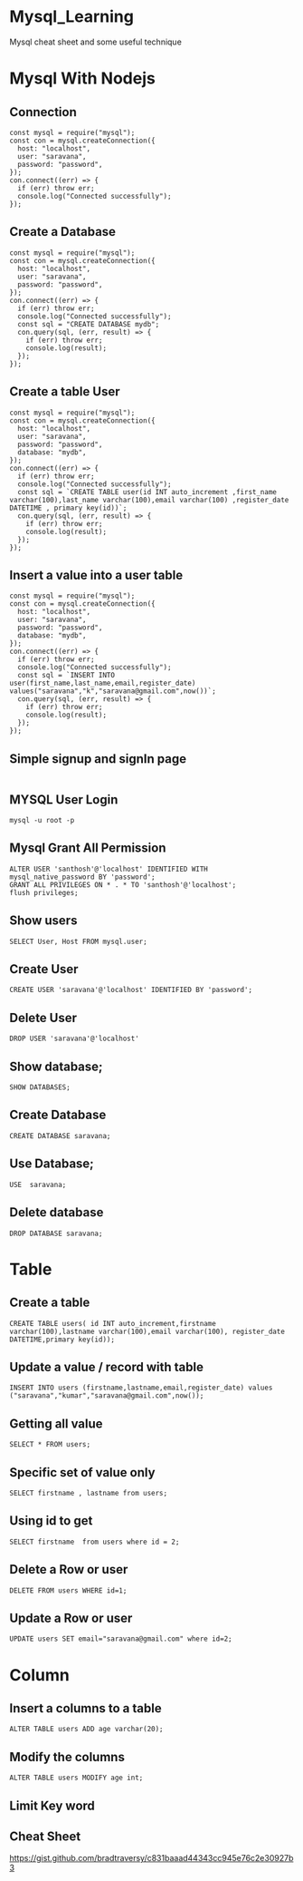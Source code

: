 # Mysql_Learning
Mysql cheat sheet and some useful technique 

# Mysql With Nodejs 
## Connection
```
const mysql = require("mysql");
const con = mysql.createConnection({
  host: "localhost",
  user: "saravana",
  password: "password",
});
con.connect((err) => {
  if (err) throw err;
  console.log("Connected successfully");
});

```
## Create a Database
```
const mysql = require("mysql");
const con = mysql.createConnection({
  host: "localhost",
  user: "saravana",
  password: "password",
});
con.connect((err) => {
  if (err) throw err;
  console.log("Connected successfully");
  const sql = "CREATE DATABASE mydb";
  con.query(sql, (err, result) => {
    if (err) throw err;
    console.log(result);
  });
});

```

## Create a table User
```
const mysql = require("mysql");
const con = mysql.createConnection({
  host: "localhost",
  user: "saravana",
  password: "password",
  database: "mydb",
});
con.connect((err) => {
  if (err) throw err;
  console.log("Connected successfully");
  const sql = `CREATE TABLE user(id INT auto_increment ,first_name varchar(100),last_name varchar(100),email varchar(100) ,register_date DATETIME , primary key(id))`;
  con.query(sql, (err, result) => {
    if (err) throw err;
    console.log(result);
  });
});

```

## Insert a value into a user table
```
const mysql = require("mysql");
const con = mysql.createConnection({
  host: "localhost",
  user: "saravana",
  password: "password",
  database: "mydb",
});
con.connect((err) => {
  if (err) throw err;
  console.log("Connected successfully");
  const sql = `INSERT INTO  user(first_name,last_name,email,register_date) values("saravana","k","saravana@gmail.com",now())`;
  con.query(sql, (err, result) => {
    if (err) throw err;
    console.log(result);
  });
});

```

## Simple signup and signIn page 
```
```

## MYSQL User Login
```
mysql -u root -p 
```
## Mysql Grant All Permission
```
ALTER USER 'santhosh'@'localhost' IDENTIFIED WITH mysql_native_password BY 'password';
GRANT ALL PRIVILEGES ON * . * TO 'santhosh'@'localhost';
flush privileges;
```

## Show users
```
SELECT User, Host FROM mysql.user;
```

## Create User
```
CREATE USER 'saravana'@'localhost' IDENTIFIED BY 'password';
```

## Delete User
```
DROP USER 'saravana'@'localhost'
```

## Show database;
```
SHOW DATABASES;
```

## Create Database
```
CREATE DATABASE saravana;
```
## Use Database;
```
USE  saravana;
```
## Delete database
```
DROP DATABASE saravana;
```
# Table

## Create a table
```
CREATE TABLE users( id INT auto_increment,firstname varchar(100),lastname varchar(100),email varchar(100), register_date DATETIME,primary key(id));
```

## Update a value / record with table
```
INSERT INTO users (firstname,lastname,email,register_date) values ("saravana","kumar","saravana@gmail.com",now());
```
## Getting all value
```
SELECT * FROM users;
```
## Specific set of value only 
```
SELECT firstname , lastname from users;
```
## Using id to get
```
SELECT firstname  from users where id = 2;
```
## Delete a Row  or user 
```
DELETE FROM users WHERE id=1;
```
## Update a Row or user
```
UPDATE users SET email="saravana@gmail.com" where id=2;
```

# Column
## Insert a columns to a table
```
ALTER TABLE users ADD age varchar(20);
```
## Modify the columns
```
ALTER TABLE users MODIFY age int;
```

## Limit  Key word

## Cheat Sheet
https://gist.github.com/bradtraversy/c831baaad44343cc945e76c2e30927b3



